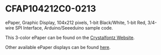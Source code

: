 # CFAP104212C0-0213
ePaper, Graphic Display, 104x212 pixels, 1-bit Black/White, 1-bit Red, 3/4-wire SPI Interface, Arduino/Seeeduino sample code.

This 3-color ePaper can be found on the [Crystalfontz Website](https://www.crystalfontz.com/product/CFAP104212C00213).

Other available ePaper displays can be found [here](https://www.crystalfontz.com/c/epaper-displays/519).
